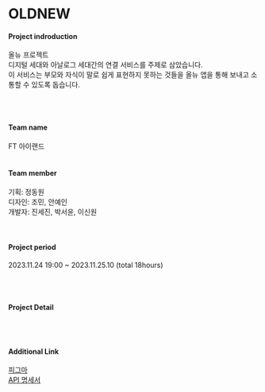 # OLDNEW
#### Project indroduction
올뉴 프로젝트 <br>
디지털 세대와 아날로그 세대간의 연결 서비스를 주제로 삼았습니다. <br>
이 서비스는 부모와 자식이 말로 쉽게 표현하지 못하는 것들을 올뉴 앱을 통해 보내고 소통할 수 있도록 돕습니다. <br>

<br><br>
#### Team name
FT 아이랜드
<br><br>
#### Team member
기획: 정동원 <br>
디자인: 조민, 안예인 <br>
개발자: 진세진, 박서윤, 이신원 <br>
<br><br>

#### Project period
2023.11.24 19:00 ~ 2023.11.25.10 (total 18hours)

<br><br>


#### Project Detail

<br><br>
#### Additional Link

[피그마](https://www.figma.com/file/6M9XgFfI8BJggBhqfEZuFx/숏커톤?type=design&node-id=1-2&mode=design&t=mdIQbrGMp3pWfpWx-0) <br>
[API 명세서](http://119.202.103.118:8080/swagger-ui/index.html)
